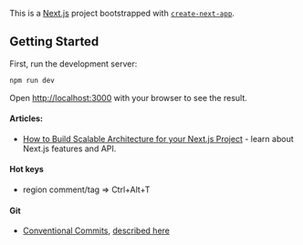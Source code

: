 This is a [Next.js](https://nextjs.org/) project bootstrapped with [`create-next-app`](https://github.com/vercel/next.js/tree/canary/packages/create-next-app).

## Getting Started

First, run the development server:

```bash
npm run dev
```

Open [http://localhost:3000](http://localhost:3000) with your browser to see the result.

#### Articles:
- [How to Build Scalable Architecture for your Next.js Project](https://dev.to/alexeagleson/how-to-build-scalable-architecture-for-your-nextjs-project-2pb7) - learn about Next.js features and API.


#### Hot keys
- region comment/tag => Ctrl+Alt+T

#### Git
- [Conventional Commits](https://www.conventionalcommits.org/en/v1.0.0/#summary), [described here](https://github.com/angular/angular/blob/22b96b9/CONTRIBUTING.md#type)
